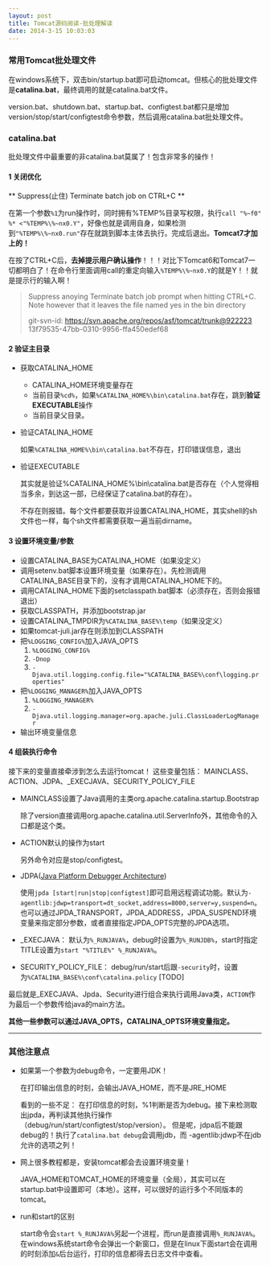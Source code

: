 ```yaml
---
layout: post
title: Tomcat源码阅读-批处理解读
date: 2014-3-15 10:03:03
---
```


### 常用Tomcat批处理文件

在windows系统下，双击bin/startup.bat即可启动tomcat。但核心的批处理文件是**catalina.bat**，最终调用的就是catalina.bat文件。

version.bat、shutdown.bat、startup.bat、configtest.bat都只是增加version/stop/start/configtest命令参数，然后调用catalina.bat批处理文件。

### catalina.bat

批处理文件中最重要的非catalina.bat莫属了！包含非常多的操作！

#### 1 关闭优化

** Suppress(止住) Terminate batch job on CTRL+C **

在第一个参数`%1`为run操作时，同时拥有%TEMP%目录写权限，执行`call "%~f0" %* <"%TEMP%\%~nx0.Y"`，好像也就是调用自身，如果检测到`"%TEMP%\%~nx0.run"`存在就跳到脚本主体去执行。完成后退出。**Tomcat7才加上的！**

在按了CTRL+C后，**去掉提示用户确认操作**！！！对比下Tomcat6和Tomcat7一切都明白了！在命令行里面调用call的重定向输入`%TEMP%\%~nx0.Y`的就是Y！！就是提示行的输入啊！

> Suppress anoying Terminate batch job prompt when hitting CTRL+C. Note however that it leaves the file named yes in the bin directory
>
> git-svn-id: https://svn.apache.org/repos/asf/tomcat/trunk@922223 13f79535-47bb-0310-9956-ffa450edef68

#### 2 验证主目录

* 获取CATALINA_HOME
	- CATALINA_HOME环境变量存在
	- 当前目录`%cd%`，如果`%CATALINA_HOME%\bin\catalina.bat`存在，跳到**验证EXECUTABLE**操作
	- 当前目录父目录。
	
* 验证CATALINA_HOME

	如果`%CATALINA_HOME%\bin\catalina.bat`不存在，打印错误信息，退出

* 验证EXECUTABLE

	其实就是验证%CATALINA_HOME%\bin\catalina.bat是否存在（个人觉得相当多余，到达这一部，已经保证了catalina.bat的存在）。
	
	不存在则报错。每个文件都要获取并设置CATALINA_HOME，其实shell的sh文件也一样，每个sh文件都需要获取一遍当前dirname。

#### 3 设置环境变量/参数

* 设置CATALINA_BASE为CATALINA_HOME（如果没定义）
* 调用setenv.bat脚本设置环境变量（如果存在）。先检测调用CATALINA_BASE目录下的，没有才调用CATALINA_HOME下的。
* 调用CATALINA_HOME下面的setclasspath.bat脚本（必须存在，否则会报错退出）
* 获取CLASSPATH，并添加bootstrap.jar
* 设置CATALINA_TMPDIR为`%CATALINA_BASE%\temp`（如果没定义）
* 如果tomcat-juli.jar存在则添加到CLASSPATH
* 把`%LOGGING_CONFIG%`加入JAVA_OPTS
	1. `%LOGGING_CONFIG%`
	2. `-Dnop`
	3. `-Djava.util.logging.config.file="%CATALINA_BASE%\conf\logging.properties"`
* 把`%LOGGING_MANAGER%`加入JAVA_OPTS
	1. `%LOGGING_MANAGER%`
	2. `-Djava.util.logging.manager=org.apache.juli.ClassLoaderLogManager`
* 输出环境变量信息

#### 4 组装执行命令

接下来的变量直接牵涉到怎么去运行tomcat！ 这些变量包括： MAINCLASS、ACTION、JDPA、_EXECJAVA、SECURITY_POLICY_FILE

* MAINCLASS设置了Java调用的主类org.apache.catalina.startup.Bootstrap

	除了version直接调用org.apache.catalina.util.ServerInfo外，其他命令的入口都是这个类。

* ACTION默认的操作为start

	另外命令对应是stop/configtest。

* JDPA([Java Platform Debugger Architecture](http://www.ibm.com/developerworks/cn/java/j-lo-jpda1/))

	使用`jpda [start|run|stop|configtest]`即可启用远程调试功能。默认为`-agentlib:jdwp=transport=dt_socket,address=8000,server=y,suspend=n`。也可以通过JPDA_TRANSPORT，JPDA_ADDRESS，JPDA_SUSPEND环境变量来指定部分参数，或者直接指定JPDA_OPTS完整的JPDA选项。

* _EXECJAVA： 默认为`%_RUNJAVA%`，debug时设置为`%_RUNJDB%`，start时指定TITLE设置为`start "%TITLE%" %_RUNJAVA%`。
* SECURITY_POLICY_FILE： debug/run/start后跟`-security`时，设置为`%CATALINA_BASE%\conf\catalina.policy` [TODO]

最后就是_EXECJAVA、Jpda、Security进行组合来执行调用Java类，`ACTION`作为最后一个参数传给java的main方法。	

**其他一些参数可以通过JAVA_OPTS，CATALINA_OPTS环境变量指定。**

* * *

### 其他注意点

* 如果第一个参数为debug命令，一定要用JDK！

	在打印输出信息的时刻，会输出JAVA_HOME，而不是JRE_HOME

	看到的一些不足：
在打印信息的时刻，%1判断是否为debug。接下来检测取出jpda，再判读其他执行操作（debug/run/start/configtest/stop/version）。
但是呢，jdpa后不能跟debug的！执行了`catalina.bat debug`会调用jdb，而 -agentlib:jdwp不在jdb允许的选项之列！

* 网上很多教程都是，安装tomcat都会去设置环境变量！

	JAVA_HOME和TOMCAT_HOME的环境变量（全局），其实可以在startup.bat中设置即可（本地）。这样，可以很好的运行多个不同版本的tomcat。

* run和start的区别

	start命令会`start %_RUNJAVA%`另起一个进程，而run是直接调用`%_RUNJAVA%`。
在windows系统start命令会弹出一个新窗口，但是在linux下面start会在调用的时刻添加`&`后台运行，打印的信息都得去日志文件中查看。

